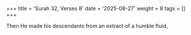 +++
title = 'Surah 32, Verses 8'
date = '2025-08-27'
weight = 8
tags = []
+++

Then He made his descendants from an extract of a humble fluid,